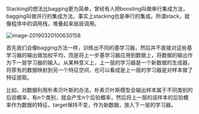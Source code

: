 Stacking的想法比bagging更为简单，曾经有人把boosting叫做串行集成方法，bagging叫做并行的集成方法，事实上stacking也是串行的集成。所谓stack，就像程序中的调用栈，堆叠起来层层调用。

![image-20190320100630158](/Volumes/jiye-学习/AI/ML-study/readme/08.stacking-图示.png)

首先我们会像bagging方法一样，训练出不同的基学习器，然后并不直接对这些基学习器的输出做加权平均，而是将上一步基学习器应用到数据上，将数据的输出作为下一层学习器的输入。从某种意义上，上一层的学习器是一个新数据的生成器，将原有的数据映射到另一个特征空间，也可以看成是上一层的学习器是对样本做了特征提取。



比如，对数据利用朴素贝叶斯的办法，朴素贝叶斯模型会输出样本属于不同类别的后验概率，有n个类别，就会产生n个后验概率，然后将上一层的该样本的后验概率作为数据的特征，target保持不变，作为新数据，放入下一层的学习器。

